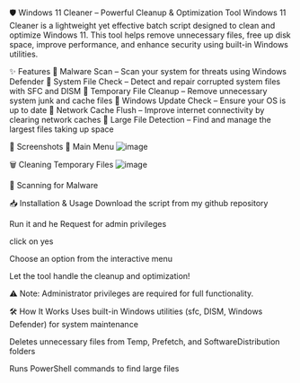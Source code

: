 🛡 Windows 11 Cleaner – Powerful Cleanup & Optimization Tool
Windows 11 Cleaner is a lightweight yet effective batch script designed to clean and optimize Windows 11. This tool helps remove unnecessary files, free up disk space, improve performance, and enhance security using built-in Windows utilities.

✨ Features
🔹 Malware Scan – Scan your system for threats using Windows Defender
🔹 System File Check – Detect and repair corrupted system files with SFC and DISM
🔹 Temporary File Cleanup – Remove unnecessary system junk and cache files
🔹 Windows Update Check – Ensure your OS is up to date
🔹 Network Cache Flush – Improve internet connectivity by clearing network caches
🔹 Large File Detection – Find and manage the largest files taking up space

📸 Screenshots
🚀 Main Menu
![image](https://github.com/user-attachments/assets/0ebf0612-b4bf-4543-9591-a0082e7fb92f)

🗑 Cleaning Temporary Files
![image](https://github.com/user-attachments/assets/c47d64e0-30fc-430b-a870-5da417f7b6e9)

🔎 Scanning for Malware


📥 Installation & Usage
Download the script from my github repository

Run it and he Request for admin privileges

click on yes

Choose an option from the interactive menu

Let the tool handle the cleanup and optimization!

⚠️ Note: Administrator privileges are required for full functionality.

🛠 How It Works
Uses built-in Windows utilities (sfc, DISM, Windows Defender) for system maintenance

Deletes unnecessary files from Temp, Prefetch, and SoftwareDistribution folders

Runs PowerShell commands to find large files
